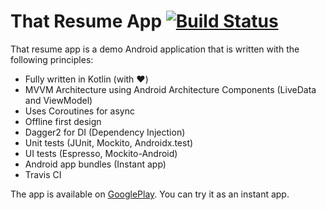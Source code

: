 # That Resume App [![Build Status](https://travis-ci.org/mblcdr/ThatResumeApp.svg?branch=master)](https://travis-ci.org/mblcdr/ThatResumeApp)

That resume app is a demo Android application that is written with the following principles:

  - Fully written in Kotlin (with :heart:)
  - MVVM Architecture using Android Architecture Components (LiveData and ViewModel)
  - Uses Coroutines for async
  - Offline first design
  - Dagger2 for DI (Dependency Injection)
  - Unit tests (JUnit, Mockito, Androidx.test)
  - UI tests (Espresso, Mockito-Android)
  - Android app bundles (Instant app)
  - Travis CI

The app is available on [GooglePlay](https://play.google.com/store/apps/details?id=com.samsaz.thatresumeapp). You can try it as an instant app.
